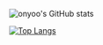 
![onyoo's GitHub stats](https://github-readme-stats.vercel.app/api?username=tlsdhsdb&show_icons=true&theme=radical)


[![Top Langs](https://github-readme-stats.vercel.app/api/top-langs/?username=tlsdhsdb&layout=compact)](https://github.com/anuraghazra/github-readme-stats)



